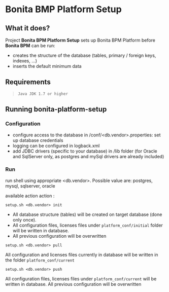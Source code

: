 # Bonita BMP Platform Setup

## What it does?

Project **Bonita BPM Platform Setup** sets up Bonita BPM Platform before **Bonita BPM** can be run:

* creates the structure of the database (tables, primary / foreign keys, indexes, ...)
* inserts the default minimum data 


## Requirements
>     Java JDK 1.7 or higher

## Running bonita-platform-setup

### Configuration 

* configure access to the database in /conf/<db.vendor>.properties: set up database credentials
* logging can be configured in logback.xml      
* add JDBC drivers (specific to your database) in /lib folder (for Oracle and SqlServer only, as postgres and mySql drivers are already included) 

### Run

run shell using appropriate <db.vendor>. Possible value are: postgres, mysql, sqlserver, oracle

available action action :


```shell
setup.sh <db.vendor> init
```

 * All database structure (tables) will be created on target database (done only once).
 * All configuration files, licenses files under `platform_conf/initial` folder will be written in database.
 * All previous configuration will be overwritten


```shell
setup.sh <db.vendor> pull
```
  All configuration and licenses files currently in database will be written in the folder `platform_conf/current`

 

```shell
setup.sh <db.vendor> push
```
  All configuration files, licenses files under `platform_conf/current` will be written in database.
      All previous configuration will be overwritten
 

